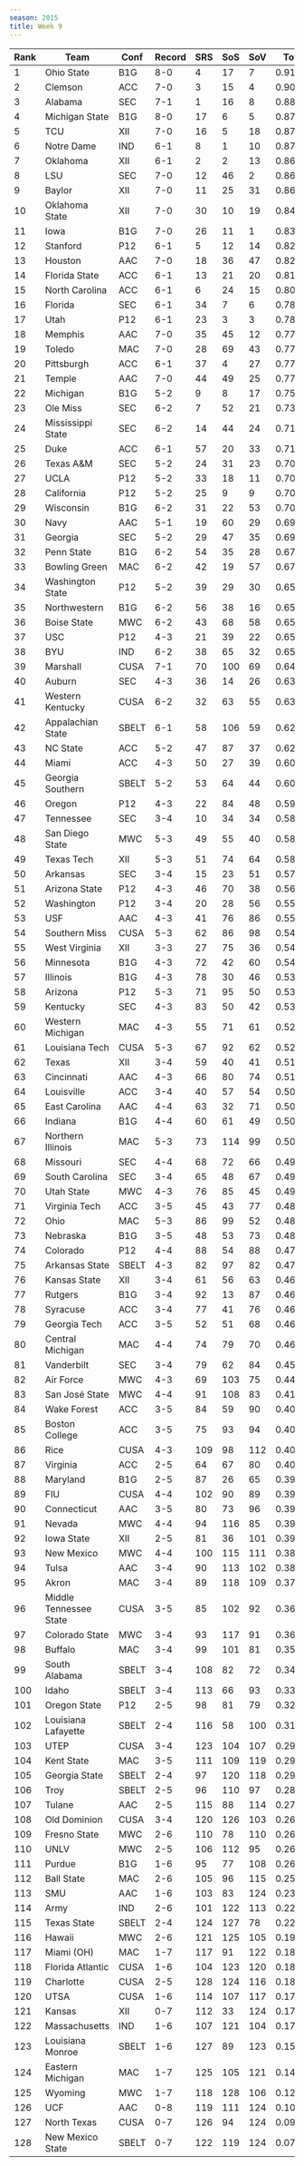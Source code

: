 ```yaml
---
season: 2015
title: Week 9
---
```

<table class="display"><thead><tr><th>Rank</th><th>Team</th><th>Conf</th><th>Record</th><th>SRS</th><th>SoS</th><th>SoV</th><th>Total</th></tr></thead><tbody>
<tr><td>1</td><td>Ohio State</td><td>B1G</td><td>8-0</td><td>4</td><td>17</td><td>7</td><td>0.91392</td></tr>
<tr><td>2</td><td>Clemson</td><td>ACC</td><td>7-0</td><td>3</td><td>15</td><td>4</td><td>0.90717</td></tr>
<tr><td>3</td><td>Alabama</td><td>SEC</td><td>7-1</td><td>1</td><td>16</td><td>8</td><td>0.88770</td></tr>
<tr><td>4</td><td>Michigan State</td><td>B1G</td><td>8-0</td><td>17</td><td>6</td><td>5</td><td>0.87622</td></tr>
<tr><td>5</td><td>TCU</td><td>XII</td><td>7-0</td><td>16</td><td>5</td><td>18</td><td>0.87087</td></tr>
<tr><td>6</td><td>Notre Dame</td><td>IND</td><td>6-1</td><td>8</td><td>1</td><td>10</td><td>0.87001</td></tr>
<tr><td>7</td><td>Oklahoma</td><td>XII</td><td>6-1</td><td>2</td><td>2</td><td>13</td><td>0.86607</td></tr>
<tr><td>8</td><td>LSU</td><td>SEC</td><td>7-0</td><td>12</td><td>46</td><td>2</td><td>0.86558</td></tr>
<tr><td>9</td><td>Baylor</td><td>XII</td><td>7-0</td><td>11</td><td>25</td><td>31</td><td>0.86127</td></tr>
<tr><td>10</td><td>Oklahoma State</td><td>XII</td><td>7-0</td><td>30</td><td>10</td><td>19</td><td>0.84079</td></tr>
<tr><td>11</td><td>Iowa</td><td>B1G</td><td>7-0</td><td>26</td><td>11</td><td>1</td><td>0.83602</td></tr>
<tr><td>12</td><td>Stanford</td><td>P12</td><td>6-1</td><td>5</td><td>12</td><td>14</td><td>0.82678</td></tr>
<tr><td>13</td><td>Houston</td><td>AAC</td><td>7-0</td><td>18</td><td>36</td><td>47</td><td>0.82271</td></tr>
<tr><td>14</td><td>Florida State</td><td>ACC</td><td>6-1</td><td>13</td><td>21</td><td>20</td><td>0.81088</td></tr>
<tr><td>15</td><td>North Carolina</td><td>ACC</td><td>6-1</td><td>6</td><td>24</td><td>15</td><td>0.80097</td></tr>
<tr><td>16</td><td>Florida</td><td>SEC</td><td>6-1</td><td>34</td><td>7</td><td>6</td><td>0.78570</td></tr>
<tr><td>17</td><td>Utah</td><td>P12</td><td>6-1</td><td>23</td><td>3</td><td>3</td><td>0.78297</td></tr>
<tr><td>18</td><td>Memphis</td><td>AAC</td><td>7-0</td><td>35</td><td>45</td><td>12</td><td>0.77894</td></tr>
<tr><td>19</td><td>Toledo</td><td>MAC</td><td>7-0</td><td>28</td><td>69</td><td>43</td><td>0.77303</td></tr>
<tr><td>20</td><td>Pittsburgh</td><td>ACC</td><td>6-1</td><td>37</td><td>4</td><td>27</td><td>0.77122</td></tr>
<tr><td>21</td><td>Temple</td><td>AAC</td><td>7-0</td><td>44</td><td>49</td><td>25</td><td>0.77085</td></tr>
<tr><td>22</td><td>Michigan</td><td>B1G</td><td>5-2</td><td>9</td><td>8</td><td>17</td><td>0.75669</td></tr>
<tr><td>23</td><td>Ole Miss</td><td>SEC</td><td>6-2</td><td>7</td><td>52</td><td>21</td><td>0.73113</td></tr>
<tr><td>24</td><td>Mississippi State</td><td>SEC</td><td>6-2</td><td>14</td><td>44</td><td>24</td><td>0.71857</td></tr>
<tr><td>25</td><td>Duke</td><td>ACC</td><td>6-1</td><td>57</td><td>20</td><td>33</td><td>0.71615</td></tr>
<tr><td>26</td><td>Texas A&M</td><td>SEC</td><td>5-2</td><td>24</td><td>31</td><td>23</td><td>0.70455</td></tr>
<tr><td>27</td><td>UCLA</td><td>P12</td><td>5-2</td><td>33</td><td>18</td><td>11</td><td>0.70165</td></tr>
<tr><td>28</td><td>California</td><td>P12</td><td>5-2</td><td>25</td><td>9</td><td>9</td><td>0.70112</td></tr>
<tr><td>29</td><td>Wisconsin</td><td>B1G</td><td>6-2</td><td>31</td><td>22</td><td>53</td><td>0.70080</td></tr>
<tr><td>30</td><td>Navy</td><td>AAC</td><td>5-1</td><td>19</td><td>60</td><td>29</td><td>0.69444</td></tr>
<tr><td>31</td><td>Georgia</td><td>SEC</td><td>5-2</td><td>29</td><td>47</td><td>35</td><td>0.69315</td></tr>
<tr><td>32</td><td>Penn State</td><td>B1G</td><td>6-2</td><td>54</td><td>35</td><td>28</td><td>0.67769</td></tr>
<tr><td>33</td><td>Bowling Green</td><td>MAC</td><td>6-2</td><td>42</td><td>19</td><td>57</td><td>0.67332</td></tr>
<tr><td>34</td><td>Washington State</td><td>P12</td><td>5-2</td><td>39</td><td>29</td><td>30</td><td>0.65941</td></tr>
<tr><td>35</td><td>Northwestern</td><td>B1G</td><td>6-2</td><td>56</td><td>38</td><td>16</td><td>0.65694</td></tr>
<tr><td>36</td><td>Boise State</td><td>MWC</td><td>6-2</td><td>43</td><td>68</td><td>58</td><td>0.65130</td></tr>
<tr><td>37</td><td>USC</td><td>P12</td><td>4-3</td><td>21</td><td>39</td><td>22</td><td>0.65065</td></tr>
<tr><td>38</td><td>BYU</td><td>IND</td><td>6-2</td><td>38</td><td>65</td><td>32</td><td>0.65061</td></tr>
<tr><td>39</td><td>Marshall</td><td>CUSA</td><td>7-1</td><td>70</td><td>100</td><td>69</td><td>0.64657</td></tr>
<tr><td>40</td><td>Auburn</td><td>SEC</td><td>4-3</td><td>36</td><td>14</td><td>26</td><td>0.63944</td></tr>
<tr><td>41</td><td>Western Kentucky</td><td>CUSA</td><td>6-2</td><td>32</td><td>63</td><td>55</td><td>0.63941</td></tr>
<tr><td>42</td><td>Appalachian State</td><td>SBELT</td><td>6-1</td><td>58</td><td>106</td><td>59</td><td>0.62529</td></tr>
<tr><td>43</td><td>NC State</td><td>ACC</td><td>5-2</td><td>47</td><td>87</td><td>37</td><td>0.62321</td></tr>
<tr><td>44</td><td>Miami</td><td>ACC</td><td>4-3</td><td>50</td><td>27</td><td>39</td><td>0.60232</td></tr>
<tr><td>45</td><td>Georgia Southern</td><td>SBELT</td><td>5-2</td><td>53</td><td>64</td><td>44</td><td>0.60014</td></tr>
<tr><td>46</td><td>Oregon</td><td>P12</td><td>4-3</td><td>22</td><td>84</td><td>48</td><td>0.59720</td></tr>
<tr><td>47</td><td>Tennessee</td><td>SEC</td><td>3-4</td><td>10</td><td>34</td><td>34</td><td>0.58613</td></tr>
<tr><td>48</td><td>San Diego State</td><td>MWC</td><td>5-3</td><td>49</td><td>55</td><td>40</td><td>0.58222</td></tr>
<tr><td>49</td><td>Texas Tech</td><td>XII</td><td>5-3</td><td>51</td><td>74</td><td>64</td><td>0.58096</td></tr>
<tr><td>50</td><td>Arkansas</td><td>SEC</td><td>3-4</td><td>15</td><td>23</td><td>51</td><td>0.57062</td></tr>
<tr><td>51</td><td>Arizona State</td><td>P12</td><td>4-3</td><td>46</td><td>70</td><td>38</td><td>0.56891</td></tr>
<tr><td>52</td><td>Washington</td><td>P12</td><td>3-4</td><td>20</td><td>28</td><td>56</td><td>0.55500</td></tr>
<tr><td>53</td><td>USF</td><td>AAC</td><td>4-3</td><td>41</td><td>76</td><td>86</td><td>0.55496</td></tr>
<tr><td>54</td><td>Southern Miss</td><td>CUSA</td><td>5-3</td><td>62</td><td>86</td><td>98</td><td>0.54113</td></tr>
<tr><td>55</td><td>West Virginia</td><td>XII</td><td>3-3</td><td>27</td><td>75</td><td>36</td><td>0.54072</td></tr>
<tr><td>56</td><td>Minnesota</td><td>B1G</td><td>4-3</td><td>72</td><td>42</td><td>60</td><td>0.54060</td></tr>
<tr><td>57</td><td>Illinois</td><td>B1G</td><td>4-3</td><td>78</td><td>30</td><td>46</td><td>0.53968</td></tr>
<tr><td>58</td><td>Arizona</td><td>P12</td><td>5-3</td><td>71</td><td>95</td><td>50</td><td>0.53940</td></tr>
<tr><td>59</td><td>Kentucky</td><td>SEC</td><td>4-3</td><td>83</td><td>50</td><td>42</td><td>0.53084</td></tr>
<tr><td>60</td><td>Western Michigan</td><td>MAC</td><td>4-3</td><td>55</td><td>71</td><td>61</td><td>0.52944</td></tr>
<tr><td>61</td><td>Louisiana Tech</td><td>CUSA</td><td>5-3</td><td>67</td><td>92</td><td>62</td><td>0.52518</td></tr>
<tr><td>62</td><td>Texas</td><td>XII</td><td>3-4</td><td>59</td><td>40</td><td>41</td><td>0.51449</td></tr>
<tr><td>63</td><td>Cincinnati</td><td>AAC</td><td>4-3</td><td>66</td><td>80</td><td>74</td><td>0.51420</td></tr>
<tr><td>64</td><td>Louisville</td><td>ACC</td><td>3-4</td><td>40</td><td>57</td><td>54</td><td>0.50603</td></tr>
<tr><td>65</td><td>East Carolina</td><td>AAC</td><td>4-4</td><td>63</td><td>32</td><td>71</td><td>0.50587</td></tr>
<tr><td>66</td><td>Indiana</td><td>B1G</td><td>4-4</td><td>60</td><td>61</td><td>49</td><td>0.50204</td></tr>
<tr><td>67</td><td>Northern Illinois</td><td>MAC</td><td>5-3</td><td>73</td><td>114</td><td>99</td><td>0.50109</td></tr>
<tr><td>68</td><td>Missouri</td><td>SEC</td><td>4-4</td><td>68</td><td>72</td><td>66</td><td>0.49810</td></tr>
<tr><td>69</td><td>South Carolina</td><td>SEC</td><td>3-4</td><td>65</td><td>48</td><td>67</td><td>0.49207</td></tr>
<tr><td>70</td><td>Utah State</td><td>MWC</td><td>4-3</td><td>76</td><td>85</td><td>45</td><td>0.49005</td></tr>
<tr><td>71</td><td>Virginia Tech</td><td>ACC</td><td>3-5</td><td>45</td><td>43</td><td>77</td><td>0.48847</td></tr>
<tr><td>72</td><td>Ohio</td><td>MAC</td><td>5-3</td><td>86</td><td>99</td><td>52</td><td>0.48490</td></tr>
<tr><td>73</td><td>Nebraska</td><td>B1G</td><td>3-5</td><td>48</td><td>53</td><td>73</td><td>0.48149</td></tr>
<tr><td>74</td><td>Colorado</td><td>P12</td><td>4-4</td><td>88</td><td>54</td><td>88</td><td>0.47647</td></tr>
<tr><td>75</td><td>Arkansas State</td><td>SBELT</td><td>4-3</td><td>82</td><td>97</td><td>82</td><td>0.47347</td></tr>
<tr><td>76</td><td>Kansas State</td><td>XII</td><td>3-4</td><td>61</td><td>56</td><td>63</td><td>0.46458</td></tr>
<tr><td>77</td><td>Rutgers</td><td>B1G</td><td>3-4</td><td>92</td><td>13</td><td>87</td><td>0.46441</td></tr>
<tr><td>78</td><td>Syracuse</td><td>ACC</td><td>3-4</td><td>77</td><td>41</td><td>76</td><td>0.46396</td></tr>
<tr><td>79</td><td>Georgia Tech</td><td>ACC</td><td>3-5</td><td>52</td><td>51</td><td>68</td><td>0.46304</td></tr>
<tr><td>80</td><td>Central Michigan</td><td>MAC</td><td>4-4</td><td>74</td><td>79</td><td>70</td><td>0.46287</td></tr>
<tr><td>81</td><td>Vanderbilt</td><td>SEC</td><td>3-4</td><td>79</td><td>62</td><td>84</td><td>0.45161</td></tr>
<tr><td>82</td><td>Air Force</td><td>MWC</td><td>4-3</td><td>69</td><td>103</td><td>75</td><td>0.44766</td></tr>
<tr><td>83</td><td>San José State</td><td>MWC</td><td>4-4</td><td>91</td><td>108</td><td>83</td><td>0.41106</td></tr>
<tr><td>84</td><td>Wake Forest</td><td>ACC</td><td>3-5</td><td>84</td><td>59</td><td>90</td><td>0.40713</td></tr>
<tr><td>85</td><td>Boston College</td><td>ACC</td><td>3-5</td><td>75</td><td>93</td><td>94</td><td>0.40698</td></tr>
<tr><td>86</td><td>Rice</td><td>CUSA</td><td>4-3</td><td>109</td><td>98</td><td>112</td><td>0.40621</td></tr>
<tr><td>87</td><td>Virginia</td><td>ACC</td><td>2-5</td><td>64</td><td>67</td><td>80</td><td>0.40145</td></tr>
<tr><td>88</td><td>Maryland</td><td>B1G</td><td>2-5</td><td>87</td><td>26</td><td>65</td><td>0.39825</td></tr>
<tr><td>89</td><td>FIU</td><td>CUSA</td><td>4-4</td><td>102</td><td>90</td><td>89</td><td>0.39803</td></tr>
<tr><td>90</td><td>Connecticut</td><td>AAC</td><td>3-5</td><td>80</td><td>73</td><td>96</td><td>0.39687</td></tr>
<tr><td>91</td><td>Nevada</td><td>MWC</td><td>4-4</td><td>94</td><td>116</td><td>85</td><td>0.39326</td></tr>
<tr><td>92</td><td>Iowa State</td><td>XII</td><td>2-5</td><td>81</td><td>36</td><td>101</td><td>0.39133</td></tr>
<tr><td>93</td><td>New Mexico</td><td>MWC</td><td>4-4</td><td>100</td><td>115</td><td>111</td><td>0.38457</td></tr>
<tr><td>94</td><td>Tulsa</td><td>AAC</td><td>3-4</td><td>90</td><td>113</td><td>102</td><td>0.38256</td></tr>
<tr><td>95</td><td>Akron</td><td>MAC</td><td>3-4</td><td>89</td><td>118</td><td>109</td><td>0.37955</td></tr>
<tr><td>96</td><td>Middle Tennessee State</td><td>CUSA</td><td>3-5</td><td>85</td><td>102</td><td>92</td><td>0.36842</td></tr>
<tr><td>97</td><td>Colorado State</td><td>MWC</td><td>3-4</td><td>93</td><td>117</td><td>91</td><td>0.36244</td></tr>
<tr><td>98</td><td>Buffalo</td><td>MAC</td><td>3-4</td><td>99</td><td>101</td><td>81</td><td>0.35495</td></tr>
<tr><td>99</td><td>South Alabama</td><td>SBELT</td><td>3-4</td><td>108</td><td>82</td><td>72</td><td>0.34803</td></tr>
<tr><td>100</td><td>Idaho</td><td>SBELT</td><td>3-4</td><td>113</td><td>66</td><td>93</td><td>0.33819</td></tr>
<tr><td>101</td><td>Oregon State</td><td>P12</td><td>2-5</td><td>98</td><td>81</td><td>79</td><td>0.32682</td></tr>
<tr><td>102</td><td>Louisiana Lafayette</td><td>SBELT</td><td>2-4</td><td>116</td><td>58</td><td>100</td><td>0.31124</td></tr>
<tr><td>103</td><td>UTEP</td><td>CUSA</td><td>3-4</td><td>123</td><td>104</td><td>107</td><td>0.29495</td></tr>
<tr><td>104</td><td>Kent State</td><td>MAC</td><td>3-5</td><td>111</td><td>109</td><td>119</td><td>0.29450</td></tr>
<tr><td>105</td><td>Georgia State</td><td>SBELT</td><td>2-4</td><td>97</td><td>120</td><td>118</td><td>0.29443</td></tr>
<tr><td>106</td><td>Troy</td><td>SBELT</td><td>2-5</td><td>96</td><td>110</td><td>97</td><td>0.28452</td></tr>
<tr><td>107</td><td>Tulane</td><td>AAC</td><td>2-5</td><td>115</td><td>88</td><td>114</td><td>0.27141</td></tr>
<tr><td>108</td><td>Old Dominion</td><td>CUSA</td><td>3-4</td><td>120</td><td>126</td><td>103</td><td>0.26852</td></tr>
<tr><td>109</td><td>Fresno State</td><td>MWC</td><td>2-6</td><td>110</td><td>78</td><td>110</td><td>0.26142</td></tr>
<tr><td>110</td><td>UNLV</td><td>MWC</td><td>2-5</td><td>106</td><td>112</td><td>95</td><td>0.26087</td></tr>
<tr><td>111</td><td>Purdue</td><td>B1G</td><td>1-6</td><td>95</td><td>77</td><td>108</td><td>0.26004</td></tr>
<tr><td>112</td><td>Ball State</td><td>MAC</td><td>2-6</td><td>105</td><td>96</td><td>115</td><td>0.25561</td></tr>
<tr><td>113</td><td>SMU</td><td>AAC</td><td>1-6</td><td>103</td><td>83</td><td>124</td><td>0.23209</td></tr>
<tr><td>114</td><td>Army</td><td>IND</td><td>2-6</td><td>101</td><td>122</td><td>113</td><td>0.22626</td></tr>
<tr><td>115</td><td>Texas State</td><td>SBELT</td><td>2-4</td><td>124</td><td>127</td><td>78</td><td>0.22136</td></tr>
<tr><td>116</td><td>Hawaii</td><td>MWC</td><td>2-6</td><td>121</td><td>125</td><td>105</td><td>0.19280</td></tr>
<tr><td>117</td><td>Miami (OH)</td><td>MAC</td><td>1-7</td><td>117</td><td>91</td><td>122</td><td>0.18735</td></tr>
<tr><td>118</td><td>Florida Atlantic</td><td>CUSA</td><td>1-6</td><td>104</td><td>123</td><td>120</td><td>0.18178</td></tr>
<tr><td>119</td><td>Charlotte</td><td>CUSA</td><td>2-5</td><td>128</td><td>124</td><td>116</td><td>0.18131</td></tr>
<tr><td>120</td><td>UTSA</td><td>CUSA</td><td>1-6</td><td>114</td><td>107</td><td>117</td><td>0.17672</td></tr>
<tr><td>121</td><td>Kansas</td><td>XII</td><td>0-7</td><td>112</td><td>33</td><td>124</td><td>0.17540</td></tr>
<tr><td>122</td><td>Massachusetts</td><td>IND</td><td>1-6</td><td>107</td><td>121</td><td>104</td><td>0.17532</td></tr>
<tr><td>123</td><td>Louisiana Monroe</td><td>SBELT</td><td>1-6</td><td>127</td><td>89</td><td>123</td><td>0.15999</td></tr>
<tr><td>124</td><td>Eastern Michigan</td><td>MAC</td><td>1-7</td><td>125</td><td>105</td><td>121</td><td>0.14923</td></tr>
<tr><td>125</td><td>Wyoming</td><td>MWC</td><td>1-7</td><td>118</td><td>128</td><td>106</td><td>0.12523</td></tr>
<tr><td>126</td><td>UCF</td><td>AAC</td><td>0-8</td><td>119</td><td>111</td><td>124</td><td>0.10876</td></tr>
<tr><td>127</td><td>North Texas</td><td>CUSA</td><td>0-7</td><td>126</td><td>94</td><td>124</td><td>0.09048</td></tr>
<tr><td>128</td><td>New Mexico State</td><td>SBELT</td><td>0-7</td><td>122</td><td>119</td><td>124</td><td>0.07020</td></tr>
</tbody></table>
